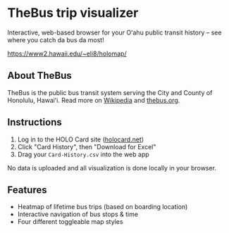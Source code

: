 # TheBus trip visualizer

Interactive, web-based browser for your Oʻahu public transit history – see where you catch da bus da most!

https://www2.hawaii.edu/~eli8/holomap/

## About TheBus

TheBus is the public bus transit system serving the City and County of Honolulu, Hawaiʻi. Read more on [Wikipedia](https://en.wikipedia.org/wiki/TheBus_(Honolulu)) and [thebus.org](http://www.thebus.org/).

## Instructions

1. Log in to the HOLO Card site ([holocard.net](https://www.holocard.net/customeraccount/dashboard-index/#tabHistory))
2. Click "Card History", then "Download for Excel"
3. Drag your `Card-History.csv` into the web app

No data is uploaded and all visualization is done locally in your browser.

## Features

* Heatmap of lifetime bus trips (based on boarding location)
* Interactive navigation of bus stops & time
* Four different toggleable map styles